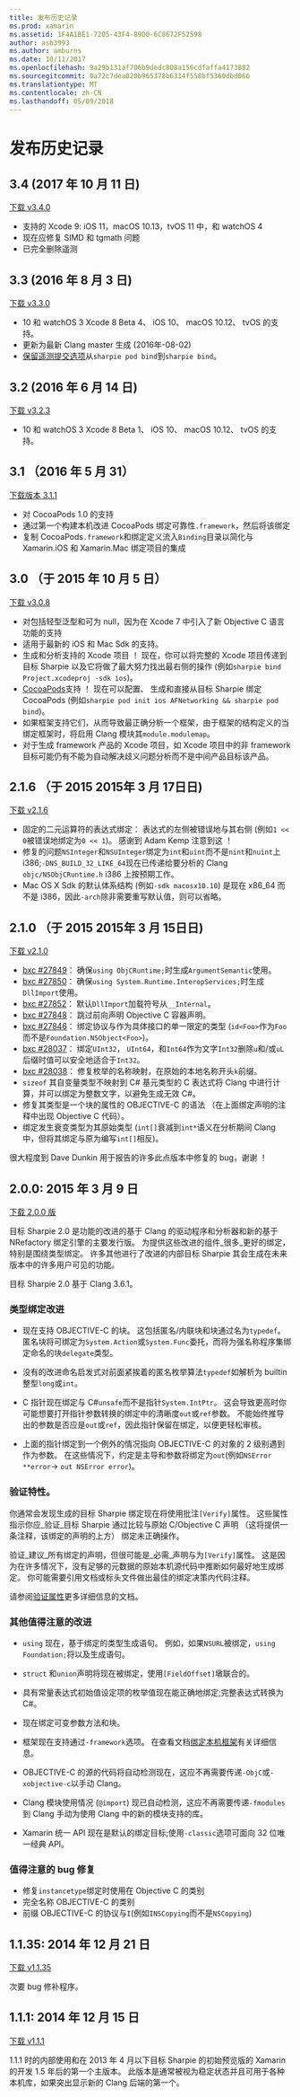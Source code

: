 ```yaml
---
title: 发布历史记录
ms.prod: xamarin
ms.assetid: 1F4A1BE1-7205-43F4-89D0-6C8672F52598
author: asb3993
ms.author: amburns
ms.date: 10/11/2017
ms.openlocfilehash: 9a29b131af706b9dedc808a156cdfaffa4173882
ms.sourcegitcommit: 0a72c7dea020b965378b6314f558bf5360dbd066
ms.translationtype: MT
ms.contentlocale: zh-CN
ms.lasthandoff: 05/09/2018
---
```

# <a name="release-history"></a>发布历史记录

## <a name="34-october-11-2017"></a>3.4 (2017 年 10 月 11 日)

[下载 v3.4.0](https://dl.xamarin.com/objective-sharpie/ObjectiveSharpie-3.4.0.pkg)

* 支持的 Xcode 9: iOS 11，macOS 10.13，tvOS 11 中，和 watchOS 4
* 现在应修复 SIMD 和 tgmath 问题
* 已完全删除遥测

## <a name="33-august-3-2016"></a>3.3 (2016 年 8 月 3 日)

[下载 v3.3.0](https://download.xamarin.com/objective-sharpie/ObjectiveSharpie-3.3.0.pkg)

* 10 和 watchOS 3 Xcode 8 Beta 4、 iOS 10、 macOS 10.12、 tvOS 的支持。
* 更新为最新 Clang master 生成 (2016年-08-02)
* [保留遥测提交选项](https://twitter.com/Symbiatch/status/760373403878559744)从`sharpie pod bind`到`sharpie bind`。

## <a name="32-june-14-2016"></a>3.2 (2016 年 6 月 14 日)

[下载 v3.2.3](https://download.xamarin.com/objective-sharpie/ObjectiveSharpie-3.2.3.pkg)

* 10 和 watchOS 3 Xcode 8 Beta 1、 iOS 10、 macOS 10.12、 tvOS 的支持。

## <a name="31-may-31-2016"></a>3.1 （2016 年 5 月 31）

[下载版本 3.1.1](https://download.xamarin.com/objective-sharpie/ObjectiveSharpie-3.1.1.pkg)

* 对 CocoaPods 1.0 的支持
* 通过第一个构建本机改进 CocoaPods 绑定可靠性`.framework`，然后将该绑定
* 复制 CocoaPods`.framework`和绑定定义流入`Binding`目录以简化与 Xamarin.iOS 和 Xamarin.Mac 绑定项目的集成

## <a name="30-october-5-2015"></a>3.0 （于 2015 年 10 月 5 日）

[下载 v3.0.8](https://download.xamarin.com/objective-sharpie/ObjectiveSharpie-3.0.8.pkg)

* 对包括轻型泛型和可为 null，因为在 Xcode 7 中引入了新 Objective C 语言功能的支持
* 适用于最新的 iOS 和 Mac Sdk 的支持。
* 生成和分析支持的 Xcode 项目 ！ 现在，你可以将完整的 Xcode 项目传递到目标 Sharpie 以及它将做了最大努力找出最右侧的操作 (例如`sharpie bind Project.xcodeproj -sdk ios`)。
* [CocoaPods](https://cocoapods.org)支持 ！ 现在可以配置、 生成和直接从目标 Sharpie 绑定 CocoaPods (例如`sharpie pod init ios AFNetworking && sharpie pod bind`)。
* 如果框架支持它们，从而导致最正确分析一个框架，由于框架的结构定义的当绑定框架时，将启用 Clang 模块其`module.modulemap`。
* 对于生成 framework 产品的 Xcode 项目，如 Xcode 项目中的非 framework 目标可能仍有不能为自动解决歧义问题分析而不是中间产品目标该产品。

## <a name="216-march-17-2015"></a>2.1.6 （于 2015 2015年 3 月 17日日)

[下载 v2.1.6](https://download.xamarin.com/objective-sharpie/ObjectiveSharpie-2.1.6.pkg)

* 固定的二元运算符的表达式绑定： 表达式的左侧被错误地与其右侧 (例如`1 << 0`被错误地绑定为`0 << 1`)。 感谢到 Adam Kemp 注意到这 ！
* 修复的问题`NSInteger`和`NSUInteger`绑定为`int`和`uint`而不是`nint`和`nuint`上 i386;`-DNS_BUILD_32_LIKE_64`现在已传递给要分析的 Clang `objc/NSObjCRuntime.h` i386 上按预期工作。
* Mac OS X Sdk 的默认体系结构 (例如`-sdk macosx10.10`) 是现在 x86_64 而不是 i386，因此`-arch`除非需要重写默认值，则可以省略。

## <a name="210-march-15-2015"></a>2.1.0 （于 2015 2015年 3 月 15日日)

[下载 v2.1.0](https://download.xamarin.com/objective-sharpie/ObjectiveSharpie-2.1.0.pkg)

* [bxc #27849](https://bugzilla.xamarin.com/show_bug.cgi?id=27849)： 确保`using ObjCRuntime;`时生成`ArgumentSemantic`使用。
* [bxc #27850](https://bugzilla.xamarin.com/show_bug.cgi?id=27850)： 确保`using System.Runtime.InteropServices;`时生成`DllImport`使用。
* [bxc #27852](https://bugzilla.xamarin.com/show_bug.cgi?id=27852)： 默认`DllImport`加载符号从`__Internal`。
* [bxc #27848](https://bugzilla.xamarin.com/show_bug.cgi?id=27848)： 跳过前向声明 Objective C 容器声明。
* [bxc #27846](https://bugzilla.xamarin.com/show_bug.cgi?id=27846)： 绑定协议与作为具体接口的单一限定的类型 (`id<Foo>`作为`Foo`而不是`Foundation.NSObject<Foo>`)。
* [bxc #28037](https://bugzilla.xamarin.com/show_bug.cgi?id=28037)： 绑定`UInt32`， `UInt64`，和`Int64`作为文字`Int32`删除`u`和/或`uL`后缀时值可以安全地适合于`Int32`。
* [bxc #28038](https://bugzilla.xamarin.com/show_bug.cgi?id=28038)： 修复枚举的名称映射，在原始的本地名称开头`k`前缀。
* `sizeof` 其自变量类型不映射到 C# 基元类型的 C 表达式将 Clang 中进行计算，并可以绑定为整数文字，以避免生成无效 C#。
* 修复其类型是一个块的属性的 OBJECTIVE-C 的语法 （在上面绑定声明的注释中出现 Objective C 代码）。
* 绑定发生衰变类型为其原始类型 (`int[]`衰减到`int*`语义在分析期间 Clang 中，但将其绑定与原为编写`int[]`相反)。

很大程度到 Dave Dunkin 用于报告的许多此点版本中修复的 bug，谢谢 ！

## <a name="200-march-9-2015"></a>2.0.0: 2015 年 3 月 9 日

[下载 2.0.0 版](https://download.xamarin.com/objective-sharpie/ObjectiveSharpie-2.0.0.pkg)

目标 Sharpie 2.0 是功能的改进的基于 Clang 的驱动程序和分析器和新的基于 NRefactory 绑定引擎的主要发行版。 为提供这些改进的组件_很多_更好的绑定，特别是围绕类型绑定。 许多其他进行了改进的内部目标 Sharpie 其会生成在未来版本中的许多用户可见的功能。

目标 Sharpie 2.0 基于 Clang 3.6.1。

### <a name="type-binding-improvements"></a>类型绑定改进

* 现在支持 OBJECTIVE-C 的块。 这包括匿名/内联块和块通过名为`typedef`。 匿名块将可绑定为`System.Action`或`System.Func`委托，而将为强名称程序集绑定命名的块`delegate`类型。

* 没有的改进命名启发式对前面紧挨着的匿名枚举算法`typedef`如解析为 builtin 整型`long`或`int`。

* C 指针现在绑定与 C#`unsafe`而不是指针`System.IntPtr`。 这会导致更高时你可能想要打开指针参数转换的绑定中的清晰度`out`或`ref`参数。 不能始终推导出的参数是否应是`out`或`ref`，因此指针保留在绑定，以便更轻松审核。

* 上面的指针绑定到一个例外的情况指向 OBJECTIVE-C 的对象的 2 级别遇到作为参数。 在这些情况下，约定是主导和参数将绑定为`out`(例如`NSError **error`→ `out NSError error`)。

### <a name="verify-attribute"></a>验证特性。

你通常会发现生成的目标 Sharpie 绑定现在将使用批注`[Verify]`属性。 这些属性指示你应_验证_目标 Sharpie 通过比较与原始 C/Objective C 声明 （这将提供一条注释，该绑定的声明的上方） 绑定未正确操作。

验证_建议_所有绑定的声明，但很可能是_必需_声明与为`[Verify]`属性。 这是因为在许多情况下，没有足够的元数据的原始本机源代码中推断如何最好地生成绑定。 你可能需要引用文档或标头文件做出最佳的绑定决策内代码注释。

请参阅[验证属性](~/cross-platform/macios/binding/objective-sharpie/platform/verify.md)更多详细信息的文档。

### <a name="other-notable-improvements"></a>其他值得注意的改进

* `using` 现在，基于绑定的类型生成语句。 例如，如果`NSURL`被绑定，`using Foundation;`将以及生成语句。

* `struct` 和`union`声明将现在被绑定，使用`[FieldOffset]`墩联合的。

* 具有常量表达式初始值设定项的枚举值现在能正确地绑定;完整表达式转换为 C#。

* 现在绑定可变参数方法和块。

* 框架现在支持通过`-framework`选项。 在查看文档[绑定本机框架](http://developer.xamarin.com/guides/ios/advanced_topics/binding_objective-c/objective_sharpie/#frameworks)有关详细信息。

* OBJECTIVE-C 的源的代码将自动检测现在，这应不再需要传递`-ObjC`或`-xobjective-c`以手动 Clang。

* Clang 模块使用情况 (`@import`) 现已自动检测，这应不再需要传递`-fmodules`到 Clang 手动为使用 Clang 中的新的模块支持的库。

* Xamarin 统一 API 现在是默认的绑定目标;使用`-classic`选项可面向 32 位唯一经典 API。

### <a name="notable-bug-fixes"></a>值得注意的 bug 修复

* 修复`instancetype`绑定时使用在 Objective C 的类别
* 完全名称 OBJECTIVE-C 的类别
* 前缀 OBJECTIVE-C 的协议与`I`(例如`INSCopying`而不是`NSCopying`)

## <a name="1135-december-21-2014"></a>1.1.35: 2014 年 12 月 21 日

[下载 v1.1.35](https://download.xamarin.com/objective-sharpie/ObjectiveSharpie-1.1.35.pkg)

次要 bug 修补程序。

## <a name="111-december-15-2014"></a>1.1.1: 2014 年 12 月 15 日

[下载 v1.1.1](https://download.xamarin.com/objective-sharpie/ObjectiveSharpie-1.1.1.pkg)

1.1.1 时的内部使用和在 2013 年 4 月以下目标 Sharpie 的初始预览版的 Xamarin 的开发 1.5 年后的第一个主版本。 此版本是通常被视为稳定状态并且可用于各种本机库，如果突出显示新的 Clang 后端的第一个。

